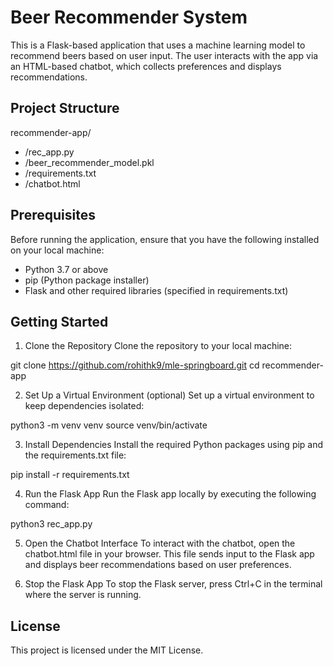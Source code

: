 # Beer Recommender System

This is a Flask-based application that uses a machine learning model to recommend beers based on user input. The user interacts with the app via an HTML-based chatbot, which collects preferences and displays recommendations.

## Project Structure

recommender-app/
  - /rec_app.py              
  - /beer_recommender_model.pkl 
  - /requirements.txt
  - /chatbot.html            

## Prerequisites
Before running the application, ensure that you have the following installed on your local machine:

 - Python 3.7 or above
 - pip (Python package installer)
 - Flask and other required libraries (specified in requirements.txt)

## Getting Started
1. Clone the Repository
Clone the repository to your local machine:

git clone https://github.com/rohithk9/mle-springboard.git
cd recommender-app

2. Set Up a Virtual Environment (optional)
Set up a virtual environment to keep dependencies isolated:

python3 -m venv venv
source venv/bin/activate

3. Install Dependencies
Install the required Python packages using pip and the requirements.txt file:

pip install -r requirements.txt

4. Run the Flask App
Run the Flask app locally by executing the following command:

python3 rec_app.py

5. Open the Chatbot Interface
To interact with the chatbot, open the chatbot.html file in your browser. This file sends input to the Flask app and displays beer recommendations based on user preferences.

6. Stop the Flask App
To stop the Flask server, press Ctrl+C in the terminal where the server is running.

## License
This project is licensed under the MIT License.

